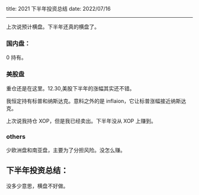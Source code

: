 title: 2021 下半年投资总结
date: 2022/07/16

---

上次说预计横盘。下半年还真的横盘了。

### 国内盘：

0 持有。

### 美股盘

重仓还是在这里。12.30,美股下半年的涨幅其实还不错。

我恒定持有标普和纳斯达克。意料之外的是 inflaion，它让标普涨幅接近纳斯达克。

上次说我持仓 XOP，但是我已经卖出。下半年没从 XOP 上赚到。

### others

少欧洲盘和南亚盘，主要为了分担风险。没怎么赚。

## 下半年投资总结：

没多少意思，横盘不好做。

